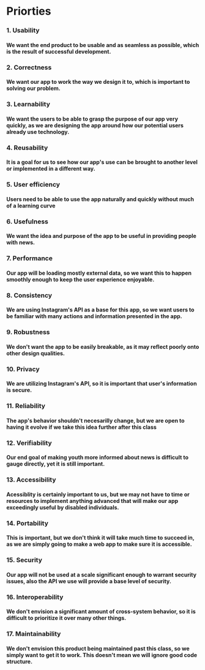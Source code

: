 # Priorties
### 1. Usability	
#### We want the end product to be usable and as seamless as possible, which is the result of successful development.
### 2. Correctness	
#### We want our app to work the way we design it to, which is important to solving our problem.
### 3. Learnability
#### We want the users to be able to grasp the purpose of our app very quickly, as we are designing the app around how our potential users already use technology. 
### 4. Reusability
#### It is a goal for us to see how our app's use can be brought to another level or implemented in a different way.
###  5. User efficiency
#### Users need to be able to use the app naturally and quickly without much of a learning curve
### 6. Usefulness	
#### We want the idea and purpose of the app to be useful in providing people with news.
### 7. Performance
#### Our app will be loading mostly external data, so we want this to happen smoothly enough to keep the user experience enjoyable.
### 8. Consistency
#### We are using Instagram's API as a base for this app, so we want users to be familiar with many actions and information presented in the app.
### 9. Robustness	
#### We don't want the app to be easily breakable, as it may reflect poorly onto other design qualities.
### 10. Privacy
#### We are utilizing Instagram's API, so it is important that user's information is secure.
### 11. Reliability	
#### The app's behavior shouldn't necesarilly change, but we are open to having it evolve if we take this idea further after this class
### 12. Verifiability	
#### Our end goal of making youth more informed about news is difficult to gauge directly, yet it is still important.
### 13. Accessibility
#### Acessiblity is certainly important to us, but we may not have to time or resources to implement anything advanced that will make our app exceedingly useful by disabled individuals.
### 14. Portability	
#### This is important, but we don't think it will take much time to succeed in, as we are simply going to make a web app to make sure it is accessible.
### 15. Security
#### Our app will not be used at a scale significant enough to warrant security issues, also the API we use will provide a base level of security.
### 16. Interoperability	
#### We don't envision a significant amount of cross-system behavior, so it is difficult to prioritize it over many other things.
### 17. Maintainability
#### We don't envision this product being maintained past this class, so we simply want to get it to work. This doesn't mean we will ignore good code structure.
